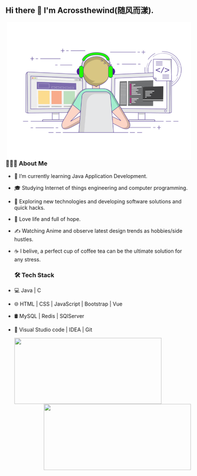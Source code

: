 ## Hi there 👋 I'm Acrossthewind(随风而漾).

<img align="right" alt="GIF" src="https://raw.githubusercontent.com/devSouvik/devSouvik/master/gif3.gif" width="500" />

### 👨🏻‍💻 About Me 
- 🔭 I’m currently learning Java Application Development.
- 🎓 Studying Internet of things engineering and computer programming.
- 🤔 Exploring new technologies and developing software solutions and quick hacks.
- 🌱 Love life and full of hope.
- ✍️ Watching Anime and observe latest design trends as hobbies/side hustles.
- ☕ I belive, a perfect cup of coffee tea can be the ultimate solution for any stress.

  ### 🛠 Tech Stack

- 💻 Java | C   
- 🌐 HTML | CSS | JavaScript | Bootstrap | Vue
- 🛢  MySQL | Redis | SQlServer
- 🔧 Visual Studio code | IDEA | Git

  <img align="left" height="180" width="400" style="display: inline-block; "
        src="https://github-readme-stats.vercel.app/api?username=Acrossthewind&show_icons=true" />
  <img align="right" height="180" width="400" style="display: inline-block; "
        src="https://github-readme-stats.vercel.app/api/top-langs/?username=Acrossthewind&layout=compact" />

